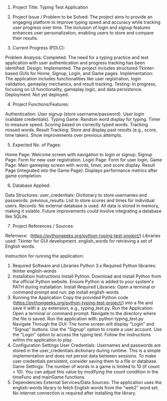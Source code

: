 1. Project Title:
Typing Test Application

2. Project Issue / Problem to be Solved:
The project aims to provide an engaging platform to improve typing speed and accuracy while tracking user progress over time. The inclusion of login and signup features enhances user personalization, enabling users to store and compare their results.

3. Current Progress (PDLC):

Problem Analysis: Completed. The need for a typing practice and test application with user authentication and progress tracking has been identified.
Design: Implemented. The project includes structured Tkinter-based GUIs for Home, Signup, Login, and Game pages.
Implementation: The application includes functionalities like user registration, login validation, gameplay mechanics, and result tracking.
Testing: In progress, focusing on UI functionality, gameplay logic, and data persistence.
Deployment: Not yet deployed.

4. Project Functions/Features:

Authentication:
User signup (store username/password).
User login (validate credentials).
Typing Game:
Random word display for typing.
Timer to measure speed.
Scoring based on correctly typed words.
Tracking missed words.
Result Tracking:
Store and display past results (e.g., score, time taken).
Show improvements over previous attempts.

5. Expected No. of Pages:

Home Page: Welcome screen with navigation to login or signup.
Signup Page: Form for new user registration.
Login Page: Form for user login.
Game Page: Main gameplay screen with words, timer, and score display.
Result Page (integrated into the Game Page): Displays performance metrics after game completion.

6. Database Applied:

Data Structures:
user_credentials: Dictionary to store usernames and passwords.
previous_results: List to store scores and times for individual users.
Records: No external database is used. All data is stored in memory, making it volatile. Future improvements could involve integrating a database like SQLite.

7. Project References / Sources:

Refernece:  (https://pythongeeks.org/python-typing-test-project/)
Libraries used:
Tkinter for GUI development.
english_words for retrieving a set of English words.

Instruction for running the application:
1. Required Software and Libraries
Python 3.x 
Required Python libraries:
tkinter 
english-words
2. Installation Instructions
Install Python:
Download and install Python from the official Python website.
Ensure Python is added to your system's PATH during installation.
Install Required Libraries:
Open a terminal or command prompt and run:
pip install english-words
3. Running the Application
Copy the provided Python code (https://pythongeeks.org/python-typing-test-project/) into a file and save it with a .py extension, e.g., typing_test.py.
Run the Application:
Open a terminal or command prompt.
Navigate to the directory where the file is saved.
Run the application with:
python typing_test.py
Navigate Through the GUI:
The home screen will display "Login" and "Signup" buttons.
Use the "Signup" option to create a user account.
Use the "Login" option to access the typing test.
Follow the instructions within the application to play.
4. Configuration Settings
User Credentials:
Usernames and passwords are stored in the user_credentials dictionary during runtime. This is a simple implementation and does not persist data between sessions.
To make user credentials persistent, consider saving them to a file or database.
Game Settings:
The number of words in a game is limited to 10 (if count < 10). You can adjust this value by modifying the count condition in the timeFunc and mainGame functions.
5. Dependencies
External Services/Data Sources:
The application uses the english-words library to fetch English words from the "web2" word set. No internet connection is required after installing the library.
